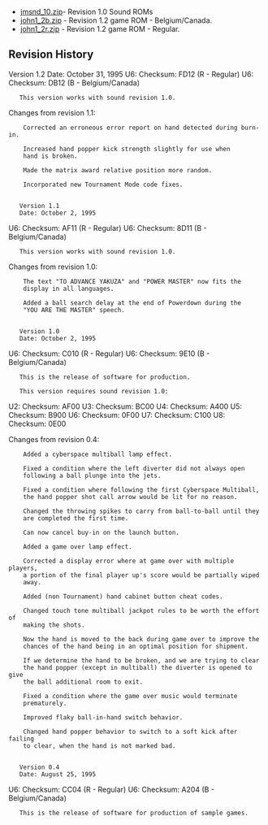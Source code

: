 - [jmsnd_10.zip](https://github.com/jteddy/Johnny-Mnemonic-Pinball/blob/main/ROMs/jmsnd_10.zip)- Revision 1.0 Sound ROMs
- [john1_2b.zip](https://github.com/jteddy/Johnny-Mnemonic-Pinball/blob/main/ROMs/john1_2b.zip) - Revision 1.2 game ROM - Belgium/Canada.
- [john1_2r.zip](https://github.com/jteddy/Johnny-Mnemonic-Pinball/blob/main/ROMs/john1_2r.zip) - Revision 1.2 game ROM - Regular.


## Revision History

Version 1.2
       Date: October 31, 1995
U6:    Checksum: FD12 (R - Regular)
U6:    Checksum: DB12 (B - Belgium/Canada)

       This version works with sound revision 1.0.

Changes from revision 1.1:

        Corrected an erroneous error report on hand detected during burn-in.
    
        Increased hand popper kick strength slightly for use when
        hand is broken.
    
        Made the matrix award relative position more random.
    
        Incorporated new Tournament Mode code fixes.


       Version 1.1
       Date: October 2, 1995
U6:    Checksum: AF11 (R - Regular)
U6:    Checksum: 8D11 (B - Belgium/Canada)

       This version works with sound revision 1.0.

Changes from revision 1.0:

        The text "TO ADVANCE YAKUZA" and "POWER MASTER" now fits the
        display in all languages.
    
        Added a ball search delay at the end of Powerdown during the
        "YOU ARE THE MASTER" speech.


       Version 1.0
       Date: October 2, 1995
U6:    Checksum: C010 (R - Regular)
U6:    Checksum: 9E10 (B - Belgium/Canada)

       This is the release of software for production.
    
       This version requires sound revision 1.0:

U2:    Checksum: AF00
U3:    Checksum: BC00
U4:    Checksum: A400
U5:    Checksum: B900
U6:    Checksum: 0F00
U7:    Checksum: C100
U8:    Checksum: 0E00

Changes from revision 0.4:

        Added a cyberspace multiball lamp effect.
    
        Fixed a condition where the left diverter did not always open
        following a ball plunge into the jets.
    
        Fixed a condition where following the first Cyberspace Multiball,
        the hand popper shot call arrow would be lit for no reason.
    
        Changed the throwing spikes to carry from ball-to-ball until they
        are completed the first time.
    
        Can now cancel buy-in on the launch button.
    
        Added a game over lamp effect.
    
        Corrected a display error where at game over with multiple players,
        a portion of the final player up's score would be partially wiped
        away.
    
        Added (non Tournament) hand cabinet button cheat codes. 
    
        Changed touch tone multiball jackpot rules to be worth the effort of
        making the shots.
    
        Now the hand is moved to the back during game over to improve the
        chances of the hand being in an optimal position for shipment.
    
        If we determine the hand to be broken, and we are trying to clear
        the hand popper (except in multiball) the diverter is opened to give
        the ball additional room to exit.
    
        Fixed a condition where the game over music would terminate
        prematurely.
    
        Improved flaky ball-in-hand switch behavior.
    
        Changed hand popper behavior to switch to a soft kick after failing
        to clear, when the hand is not marked bad.


       Version 0.4
       Date: August 25, 1995
U6:    Checksum: CC04 (R - Regular)
U6:    Checksum: A204 (B - Belgium/Canada)

       This is the release of software for production of sample games.
